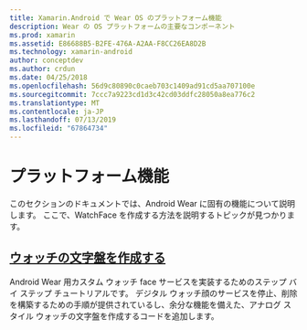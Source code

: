 ```yaml
---
title: Xamarin.Android で Wear OS のプラットフォーム機能
description: Wear の OS プラットフォームの主要なコンポーネント
ms.prod: xamarin
ms.assetid: E86688B5-B2FE-476A-A2AA-F8CC26EA8D2B
ms.technology: xamarin-android
author: conceptdev
ms.author: crdun
ms.date: 04/25/2018
ms.openlocfilehash: 56d9c80890c0caeb703c1409ad91cd5aa707100e
ms.sourcegitcommit: 7ccc7a9223cd1d3c42cd03ddfc28050a8ea776c2
ms.translationtype: MT
ms.contentlocale: ja-JP
ms.lasthandoff: 07/13/2019
ms.locfileid: "67864734"
---
```

# <a name="platform-features"></a>プラットフォーム機能

このセクションのドキュメントでは、Android Wear に固有の機能について説明します。 ここで、WatchFace を作成する方法を説明するトピックが見つかります。
 
## <a name="creating-a-watch-faceandroidwearplatformcreating-a-watchfacemd"></a>[ウォッチの文字盤を作成する](~/android/wear/platform/creating-a-watchface.md)

Android Wear 用カスタム ウォッチ face サービスを実装するためのステップ バイ ステップ チュートリアルです。 デジタル ウォッチ顔のサービスを停止、削除を構築するための手順が提供されているし、余分な機能を備えた、アナログ スタイル ウォッチの文字盤を作成するコードを追加します。

